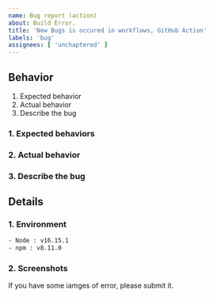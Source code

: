 ```yaml
---
name: Bug report (action)
about: Build Error.
title: 'New Bugs is occured in workflows, GitHub Action'
labels: 'bug'
assignees: [ 'unchaptered' ]
---
```


## Behavior

1. Expected behavior
2. Actual behavior
3. Describe the bug

### 1. Expected behaviors

### 2. Actual behavior

### 3. Describe the bug

## Details

### 1. Environment

```cmd
- Node : v16.15.1
- npm : v8.11.0
```

### 2. Screenshots

If you have some iamges of error, please submit it.